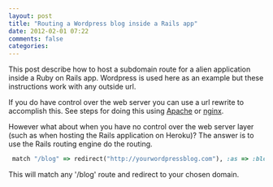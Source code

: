```yaml
---
layout: post
title: "Routing a Wordpress blog inside a Rails app"
date: 2012-02-01 07:22
comments: false
categories:
---
```


This post describe how to host a subdomain route for a alien application inside a Ruby on Rails app. Wordpress is used here as an example but these instructions work with any outside url.

If you do have control over the web server you can use a url rewrite to accomplish this. See steps for doing this using [Apache](http://www.igvita.com/2007/07/04/integrating-wordpress-and-rails/) or [nginx](http://www.kalzumeus.com/2009/08/22/using-wordpress-and-rails-on-the-same-domain/).

However what about when you have no control over the web server layer (such as when hosting the Rails application on Heroku)? The answer is to use the Rails routing engine do the routing.

```ruby config/routes.rb
 match "/blog" => redirect("http://yourwordpressblog.com"), :as => :blog
```

This will match any '/blog' route and redirect to your chosen domain.
